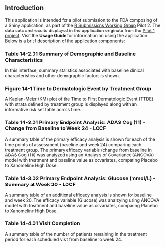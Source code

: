 ## Introduction

This application is intended for a pilot submission to the FDA composing of a Shiny application, as part of the [R Submissions Working Group](https://rconsortium.github.io/submissions-wg/) Pilot 2. The data sets and results displayed in the application originate from the [Pilot 1 project](https://rconsortium.github.io/submissions-wg/pilot-overall.html#pilot-1---common-analyses). Visit the **Usage Guide** for information on using the application. Below is a brief description of the application components:

### Table 14-2.01 Summary of Demographic and Baseline Characteristics

In this interface, summary statistics associated with baseline clinical characteristics and other demographic factors is shown.

### Figure 14-1 Time to Dermatologic Event by Treatment Group

A Kaplan-Meier (KM) plot of the Time to First Dermatologic Event (TTDE) with strata defined by treatment group is displayed along with an informative risk set table across time.

### Table 14-3.01 Primary Endpoint Analysis: ADAS Cog (11) - Change from Baseline to Week 24 - LOCF

A summary table of the primary efficacy analysis is shown for each of the time points of assessment (baseline and week 24) comparing each treatment group. The primary efficacy variable (change from baseline in ADAS Cog (11)) was analyzed using an Analysis of Covariance (ANCOVA) model with treatment and baseline value as covariates, comparing Placebo to Xanomeline High Dose.

### Table 14-3.02 Primary Endpoint Analysis: Glucose (mmol/L) - Summary at Week 20 - LOCF

A summary table of an additional efficacy analysis is shown for baseline and week 20. The efficacy variable (Glucose) was analzying using ANCOVA model with treatment and baseline value as covariates, comparing Placebo to Xanomeline High Dose.

### Table 14-4.01 Visit Completion

A summary table of the number of patients remaining in the treatment period for each scheduled visit from baseline to week 24.
